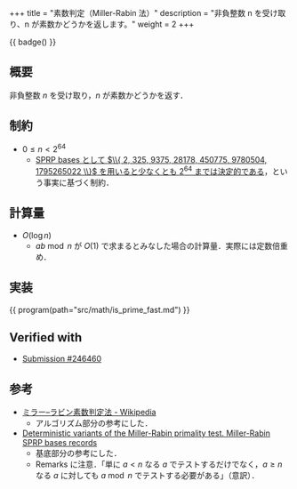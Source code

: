 +++
title = "素数判定（Miller-Rabin 法）"
description = "非負整数 n を受け取り、n が素数かどうかを返します。"
weight = 2
+++

{{ badge() }}

## 概要
非負整数 $n$ を受け取り，$n$ が素数かどうかを返す．

## 制約
- $0 \leq n < 2^{64}$
    - [SPRP bases として $\\{ 2, 325, 9375, 28178, 450775, 9780504, 1795265022 \\}$ を用いると少なくとも $2^{64}$ までは決定的である](https://miller-rabin.appspot.com/)，という事実に基づく制約．

## 計算量
- $O(\log n)$
    - $ab \bmod n$ が $O(1)$ で求まるとみなした場合の計算量．実際には定数倍重め．

## 実装
{{ program(path="src/math/is_prime_fast.md") }}

## Verified with
- [Submission #246460](https://judge.yosupo.jp/submission/246460)

## 参考
- [ミラー–ラビン素数判定法 - Wikipedia](https://ja.wikipedia.org/wiki/%E3%83%9F%E3%83%A9%E3%83%BC%E2%80%93%E3%83%A9%E3%83%93%E3%83%B3%E7%B4%A0%E6%95%B0%E5%88%A4%E5%AE%9A%E6%B3%95)
    - アルゴリズム部分の参考にした．
- [Deterministic variants of the Miller-Rabin primality test. Miller-Rabin SPRP bases records](https://miller-rabin.appspot.com/)
    - 基底部分の参考にした．
    - Remarks に注意．「単に $a < n$ なる $a$ でテストするだけでなく，$a \geq n$ なる $a$ に対しても $a \bmod n$ でテストする必要がある」（意訳）．
